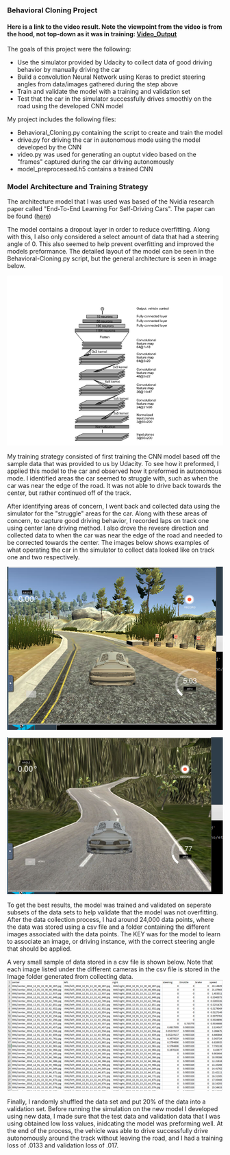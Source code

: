 
[//]: # (Image References)

[image1]: ./Output_Images/Nvidia_Behavioral_Cloning_Architecture.png "Architecture"
[image2]: ./Output_Images/track1.png "Track1"
[image3]: ./Output_Images/track2.png "Track2"
[image4]: ./Output_Images/data_sample.png "Data"


### Behavioral Cloning Project

#### Here is a link to the video result. Note the viewpoint from the video is from the hood, not top-down as it was in training: [Video_Output](./Output_Video/Autonomous_Mode_Result.mp4)

The goals of this project were the following:
* Use the simulator provided by Udacity to collect data of good driving behavior by manually driving the car
* Build a convolution Neural Network using Keras to predict steering angles from data/images gathered during the step above 
* Train and validate the model with a training and validation set
* Test that the car in the simulator successfully drives smoothly on the road using the developed CNN model



My project includes the following files:
* Behavioral_Cloning.py containing the script to create and train the model
* drive.py for driving the car in autonomous mode using the model developed by the CNN
* video.py was used for generating an ouptut video based on the "frames" captured during the car driving autonomously
* model_preprocessed.h5 contains a trained CNN 

### Model Architecture and Training Strategy

The architecture model that I was used was based of the Nvidia research paper called "End-To-End Learning For Self-Driving Cars". 
The paper can be found ([here](https://arxiv.org/pdf/1604.07316v1.pdf))

The model contains a dropout layer in order to reduce overfitting. Along with this, I also only considered a select amount of data that had a steering angle of 0. This also seemed to help prevent overfitting and improved the models preformance. The detailed layout of the model can be seen in the Behavioral-Cloning.py script, but the general architecture is seen in image below.

![alt text][image1]


My training strategy consisted of first training the CNN model based off the sample data that was provided to us by Udacity. To see how it preformed, I applied this model to the car and observed how it preformed in autonomous mode. I identified areas the car seemed to struggle with, such as when the car was near the edge of the road. It was not able to drive back towards the center, but rather continued off of the track. 

After identifying areas of concern, I went back and collected data using the simulator for the "struggle" areas for the car. Along with these areas of concern, to capture good driving behavior, I recorded laps on track one using center lane driving method. I also drove the revesre direction and collected data to when the car was near the edge of the road and needed to be corrected towards the center.  The images below shows examples of what operating the car in the simulator to collect data looked like on track one and two respectively. 

![alt text][image2]

![alt text][image3]

To get the best results, the model was trained and validated on seperate subsets of the data sets to help validate that the model was not overfitting. After the data collection process, I had around 24,000 data points, where the data was stored using a csv file and a folder containing the different images associated with the data points. The KEY was for the model to learn to associate an image, or driving instance, with the correct steering angle that should be applied. 

A very small sample of data stored in a csv file is shown below. Note that each image listed under the different cameras in the csv file is stored in the Image folder generated from collecting data.
![alt text][image4]

Finally, I randomly shuffled the data set and put 20% of the data into a validation set. Before running the simulation on the new model I developed using new data, I made sure that the test data and validation data that I was using obtained low loss values, inidcating the model was preforming well. 
At the end of the process, the vehicle was able to drive successfully drive autonomously around the track without leaving the road, and I had a training loss of .0133 and validation loss of .017.
